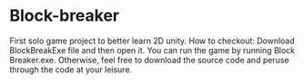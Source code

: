 # Block-breaker
First solo game project to better learn 2D unity.
How to checkout:
Download BlockBreakExe file and then open it. You can run the game by running Block Breaker.exe.
Otherwise, feel free to download the source code and peruse through the code at your leisure.
